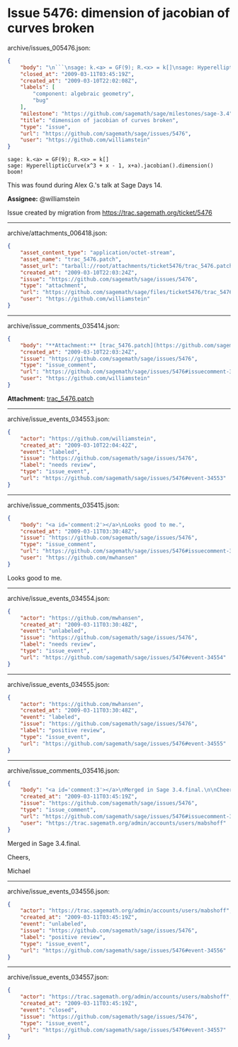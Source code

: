 # Issue 5476: dimension of jacobian of curves broken

archive/issues_005476.json:
```json
{
    "body": "\n```\nsage: k.<a> = GF(9); R.<x> = k[]\nsage: HyperellipticCurve(x^3 + x - 1, x+a).jacobian().dimension()\nboom!\n```\n\nThis was found during Alex G.'s talk at Sage Days 14.\n\n**Assignee:** @williamstein\n\nIssue created by migration from https://trac.sagemath.org/ticket/5476\n\n",
    "closed_at": "2009-03-11T03:45:19Z",
    "created_at": "2009-03-10T22:02:08Z",
    "labels": [
        "component: algebraic geometry",
        "bug"
    ],
    "milestone": "https://github.com/sagemath/sage/milestones/sage-3.4",
    "title": "dimension of jacobian of curves broken",
    "type": "issue",
    "url": "https://github.com/sagemath/sage/issues/5476",
    "user": "https://github.com/williamstein"
}
```

```
sage: k.<a> = GF(9); R.<x> = k[]
sage: HyperellipticCurve(x^3 + x - 1, x+a).jacobian().dimension()
boom!
```

This was found during Alex G.'s talk at Sage Days 14.

**Assignee:** @williamstein

Issue created by migration from https://trac.sagemath.org/ticket/5476





---

archive/attachments_006418.json:
```json
{
    "asset_content_type": "application/octet-stream",
    "asset_name": "trac_5476.patch",
    "asset_url": "tarball://root/attachments/ticket5476/trac_5476.patch",
    "created_at": "2009-03-10T22:03:24Z",
    "issue": "https://github.com/sagemath/sage/issues/5476",
    "type": "attachment",
    "url": "https://github.com/sagemath/sage/files/ticket5476/trac_5476.patch",
    "user": "https://github.com/williamstein"
}
```



---

archive/issue_comments_035414.json:
```json
{
    "body": "**Attachment:** [trac_5476.patch](https://github.com/sagemath/sage/files/ticket5476/trac_5476.patch)",
    "created_at": "2009-03-10T22:03:24Z",
    "issue": "https://github.com/sagemath/sage/issues/5476",
    "type": "issue_comment",
    "url": "https://github.com/sagemath/sage/issues/5476#issuecomment-35414",
    "user": "https://github.com/williamstein"
}
```

**Attachment:** [trac_5476.patch](https://github.com/sagemath/sage/files/ticket5476/trac_5476.patch)



---

archive/issue_events_034553.json:
```json
{
    "actor": "https://github.com/williamstein",
    "created_at": "2009-03-10T22:04:42Z",
    "event": "labeled",
    "issue": "https://github.com/sagemath/sage/issues/5476",
    "label": "needs review",
    "type": "issue_event",
    "url": "https://github.com/sagemath/sage/issues/5476#event-34553"
}
```



---

archive/issue_comments_035415.json:
```json
{
    "body": "<a id='comment:2'></a>\nLooks good to me.",
    "created_at": "2009-03-11T03:30:48Z",
    "issue": "https://github.com/sagemath/sage/issues/5476",
    "type": "issue_comment",
    "url": "https://github.com/sagemath/sage/issues/5476#issuecomment-35415",
    "user": "https://github.com/mwhansen"
}
```

<a id='comment:2'></a>
Looks good to me.



---

archive/issue_events_034554.json:
```json
{
    "actor": "https://github.com/mwhansen",
    "created_at": "2009-03-11T03:30:48Z",
    "event": "unlabeled",
    "issue": "https://github.com/sagemath/sage/issues/5476",
    "label": "needs review",
    "type": "issue_event",
    "url": "https://github.com/sagemath/sage/issues/5476#event-34554"
}
```



---

archive/issue_events_034555.json:
```json
{
    "actor": "https://github.com/mwhansen",
    "created_at": "2009-03-11T03:30:48Z",
    "event": "labeled",
    "issue": "https://github.com/sagemath/sage/issues/5476",
    "label": "positive review",
    "type": "issue_event",
    "url": "https://github.com/sagemath/sage/issues/5476#event-34555"
}
```



---

archive/issue_comments_035416.json:
```json
{
    "body": "<a id='comment:3'></a>\nMerged in Sage 3.4.final.\n\nCheers,\n\nMichael",
    "created_at": "2009-03-11T03:45:19Z",
    "issue": "https://github.com/sagemath/sage/issues/5476",
    "type": "issue_comment",
    "url": "https://github.com/sagemath/sage/issues/5476#issuecomment-35416",
    "user": "https://trac.sagemath.org/admin/accounts/users/mabshoff"
}
```

<a id='comment:3'></a>
Merged in Sage 3.4.final.

Cheers,

Michael



---

archive/issue_events_034556.json:
```json
{
    "actor": "https://trac.sagemath.org/admin/accounts/users/mabshoff",
    "created_at": "2009-03-11T03:45:19Z",
    "event": "unlabeled",
    "issue": "https://github.com/sagemath/sage/issues/5476",
    "label": "positive review",
    "type": "issue_event",
    "url": "https://github.com/sagemath/sage/issues/5476#event-34556"
}
```



---

archive/issue_events_034557.json:
```json
{
    "actor": "https://trac.sagemath.org/admin/accounts/users/mabshoff",
    "created_at": "2009-03-11T03:45:19Z",
    "event": "closed",
    "issue": "https://github.com/sagemath/sage/issues/5476",
    "type": "issue_event",
    "url": "https://github.com/sagemath/sage/issues/5476#event-34557"
}
```
